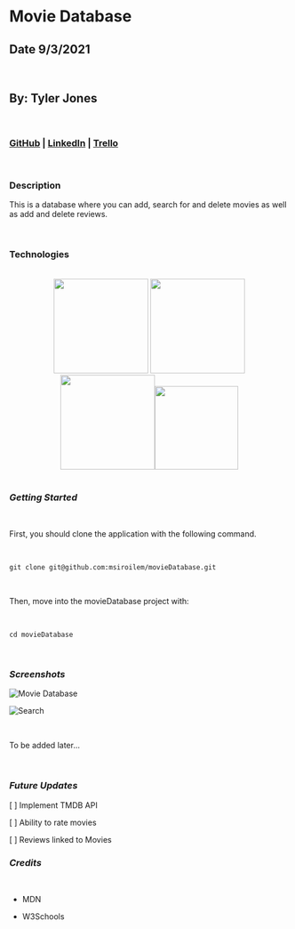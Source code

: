 # Movie Database

## Date 9/3/2021

</br>

## By: Tyler Jones

</br>

### [GitHub](https://github.com/msiroilem) | [LinkedIn](https://www.linkedin.com/in/tylerwadejones/) | [Trello](https://trello.com/b/eb6pO1Wn/movie-database)

</br>

### Description

This is a database where you can add, search for and delete movies as well as add and delete reviews.

<br>

### Technologies

<br/>

<div align="center">
  
  <img src="https://1000logos.net/wp-content/uploads/2020/08/MongoDB-Logo.png" width="170" /> 
<img src="https://www.sohamkamani.com/static/65137ed3c844d05124dcfdab28263c21/38cea/express-routing-logo.png" width="170" /><img src="https://www.metaltoad.com/sites/default/files/styles/large_personal_photo_870x500_/public/2020-05/react-js-blog-header.png?itok=VbfDeSgJ" width="170" /><img src="https://upload.wikimedia.org/wikipedia/commons/thumb/d/d9/Node.js_logo.svg/1200px-Node.js_logo.svg.png" width="150" />
</div>
<br/>

### **_Getting Started_**

</br>

First, you should clone the application with the following command.

</br>

`git clone git@github.com:msiroilem/movieDatabase.git`

</br>

Then, move into the movieDatabase project with:

</br>

`cd movieDatabase`

</br>

### **_Screenshots_**

![Movie Database](https://i.ibb.co/dQ3Z484/Screen-Shot-2021-09-03-at-9-55-02-AM.png)

![Search](https://i.ibb.co/zmTb7ts/Screen-Shot-2021-09-03-at-10-00-58-AM.png)

</br>

To be added later...

</br>

### _Future Updates_

[ ] Implement TMDB API

[ ] Ability to rate movies

[ ] Reviews linked to Movies

### **_Credits_**

</br>

- MDN

- W3Schools
